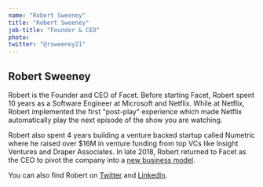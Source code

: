 ```yaml
---
name: "Robert Sweeney"
title: "Robert Sweeney"
job-title: "Founder & CEO"
photo: 
twitter: "@rsweeney21"
---
```


## Robert Sweeney

Robert is the Founder and CEO of Facet. Before starting Facet, Robert spent 10 years as a Software Engineer at Microsoft and Netflix. While at Netflix, Robert implemented the first "post-play" experience which made Netflix automatically play the next episode of the show you are watching. 

Robert also spent 4 years building a venture backed startup called Numetric where he raised over $16M in venture funding from top VCs like Insight Ventures and Draper Associates. In late 2018, Robert returned to Facet as the CEO to pivot the company into a [new business model](https://www.facetdev.com/blog/posts/the-facet-developer-network-the-freelancer-network-for-former-faangetc-engineers/). 

You can also find Robert on [Twitter](https://twitter.com/rsweeney21) and [LinkedIn](https://www.linkedin.com/in/rsweeney21/).
